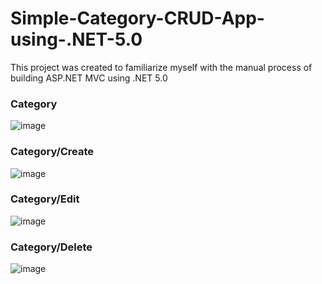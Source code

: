 # Simple-Category-CRUD-App-using-.NET-5.0
This project was created to familiarize myself with the manual process of building ASP.NET MVC using .NET 5.0
### Category
![image](https://github.com/sarapmagcode/Simple-Category-CRUD-App-using-.NET-5.0/assets/85553852/f368331a-8f97-480d-81ac-080818b899ae)
### Category/Create
![image](https://github.com/sarapmagcode/Simple-Category-CRUD-App-using-.NET-5.0/assets/85553852/cbe10f46-7b24-4359-bbc9-6b591fd29ebb)
### Category/Edit
![image](https://github.com/sarapmagcode/Simple-Category-CRUD-App-using-.NET-5.0/assets/85553852/6da66458-a8ff-4352-87cf-72eedec33bc7)
### Category/Delete
![image](https://github.com/sarapmagcode/Simple-Category-CRUD-App-using-.NET-5.0/assets/85553852/bdf5e623-d53d-4cd2-983c-3ef394ac55f3)

